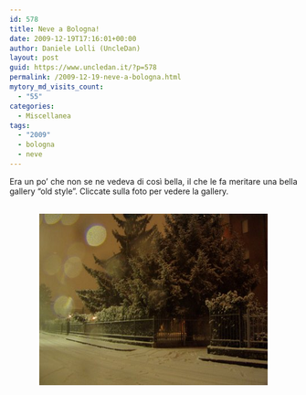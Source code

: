 ```yaml
---
id: 578
title: Neve a Bologna!
date: 2009-12-19T17:16:01+00:00
author: Daniele Lolli (UncleDan)
layout: post
guid: https://www.uncledan.it/?p=578
permalink: /2009-12-19-neve-a-bologna.html
mytory_md_visits_count:
  - "55"
categories:
  - Miscellanea
tags:
  - "2009"
  - bologna
  - neve
---
```

<p style="text-align: justify;">
  Era un po&#8217; che non se ne vedeva di così bella, il che le fa meritare una bella gallery &#8220;old style&#8221;. Cliccate sulla foto per vedere la gallery.
</p>

<p style="text-align: center;">
  <a href="https://www.uncledan.it/gallery/?dir=31-Snowy%20Night%20%28Bologna%2C%2018-12-2009%29"><br /> <img class="aligncenter" title="Neve!!!" src="/wp-content/uploads/2009/12/2009-12-18-P1010132-400x300.jpg" alt="" width="400" height="300" /></a>
</p>